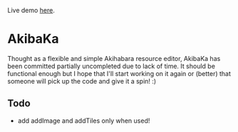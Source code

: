 Live demo [here](https://jumpjack.github.io/akibaka/AkibaKa/index.html).

AkibaKa
=======

Thought as a flexible and simple Akihabara resource editor, AkibaKa has been committed partially uncompleted due to lack of time. It should be functional enough but I hope that I'll start working on it again or (better) that someone will pick up the code and give it a spin! :)

Todo
----

* add addImage and addTiles only when used!
